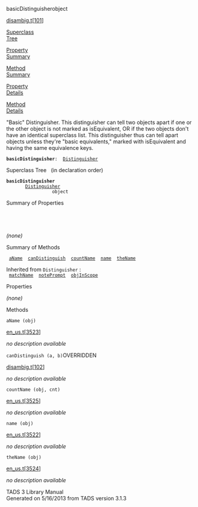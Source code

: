 <span class="title">basicDistinguisher</span><span class="type">object</span>

[disambig.t](../file/disambig.t.html)\[[101](../source/disambig.t.html#101)\]

[Superclass  
Tree](#_SuperClassTree_)

[Property  
Summary](#_PropSummary_)

[Method  
Summary](#_MethodSummary_)

[Property  
Details](#_Properties_)

[Method  
Details](#_Methods_)

<div class="fdesc">

"Basic" Distinguisher. This distinguisher can tell two objects apart if
one or the other object is not marked as isEquivalent, OR if the two
objects don't have an identical superclass list. This distinguisher thus
can tell apart objects unless they're "basic equivalents," marked with
isEquivalent and having the same equivalence keys.

**`basicDistinguisher`**` :   `[`Distinguisher`](../object/Distinguisher.html)

</div>

<span id="_SuperClassTree_"></span>

<div class="mjhd">

<span class="hdln">Superclass Tree</span>   (in declaration order)

</div>

**`basicDistinguisher`**  
`         `[`Distinguisher`](../object/Distinguisher.html)  
`                 object`  
<span id="_PropSummary_"></span>

<div class="mjhd">

<span class="hdln">Summary of Properties</span>  

</div>

` `

` `

*(none)* <span id="_MethodSummary_"></span>

<div class="mjhd">

<span class="hdln">Summary of Methods</span>  

</div>

` `[`aName`](#aName)`  `[`canDistinguish`](#canDistinguish)`  `[`countName`](#countName)`  `[`name`](#name)`  `[`theName`](#theName)`  `

Inherited from `Distinguisher` :  
` `[`matchName`](../object/Distinguisher.html#matchName)`  `[`notePrompt`](../object/Distinguisher.html#notePrompt)`  `[`objInScope`](../object/Distinguisher.html#objInScope)`  `

<span id="_Properties_"></span>

<div class="mjhd">

<span class="hdln">Properties</span>  

</div>

*(none)* <span id="_Methods_"></span>

<div class="mjhd">

<span class="hdln">Methods</span>  

</div>

<span id="aName"></span>

`aName (obj)`

[en_us.t](../file/en_us.t.html)\[[3523](../source/en_us.t.html#3523)\]

<div class="desc">

*no description available*

</div>

<span id="canDistinguish"></span>

`canDistinguish (a, b)`<span class="rem">OVERRIDDEN</span>

[disambig.t](../file/disambig.t.html)\[[102](../source/disambig.t.html#102)\]

<div class="desc">

*no description available*

</div>

<span id="countName"></span>

`countName (obj, cnt)`

[en_us.t](../file/en_us.t.html)\[[3525](../source/en_us.t.html#3525)\]

<div class="desc">

*no description available*

</div>

<span id="name"></span>

`name (obj)`

[en_us.t](../file/en_us.t.html)\[[3522](../source/en_us.t.html#3522)\]

<div class="desc">

*no description available*

</div>

<span id="theName"></span>

`theName (obj)`

[en_us.t](../file/en_us.t.html)\[[3524](../source/en_us.t.html#3524)\]

<div class="desc">

*no description available*

</div>

<div class="ftr">

TADS 3 Library Manual  
Generated on 5/16/2013 from TADS version 3.1.3

</div>

